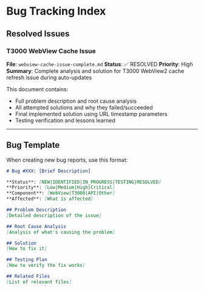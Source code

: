 # Bug Tracking Index

## Resolved Issues

### T3000 WebView Cache Issue
**File**: `webview-cache-issue-complete.md`
**Status**: ✅ RESOLVED
**Priority**: High
**Summary**: Complete analysis and solution for T3000 WebView2 cache refresh issue during auto-updates

This document contains:
- Full problem description and root cause analysis
- All attempted solutions and why they failed/succeeded
- Final implemented solution using URL timestamp parameters
- Testing verification and lessons learned

---

## Bug Template

When creating new bug reports, use this format:

```markdown
# Bug #XXX: [Brief Description]

**Status**: [NEW|IDENTIFIED|IN_PROGRESS|TESTING|RESOLVED]
**Priority**: [Low|Medium|High|Critical]
**Component**: [WebView|T3000|API|Other]
**Affected**: [What is affected]

## Problem Description
[Detailed description of the issue]

## Root Cause Analysis
[Analysis of what's causing the problem]

## Solution
[How to fix it]

## Testing Plan
[How to verify the fix works]

## Related Files
[List of relevant files]
```
